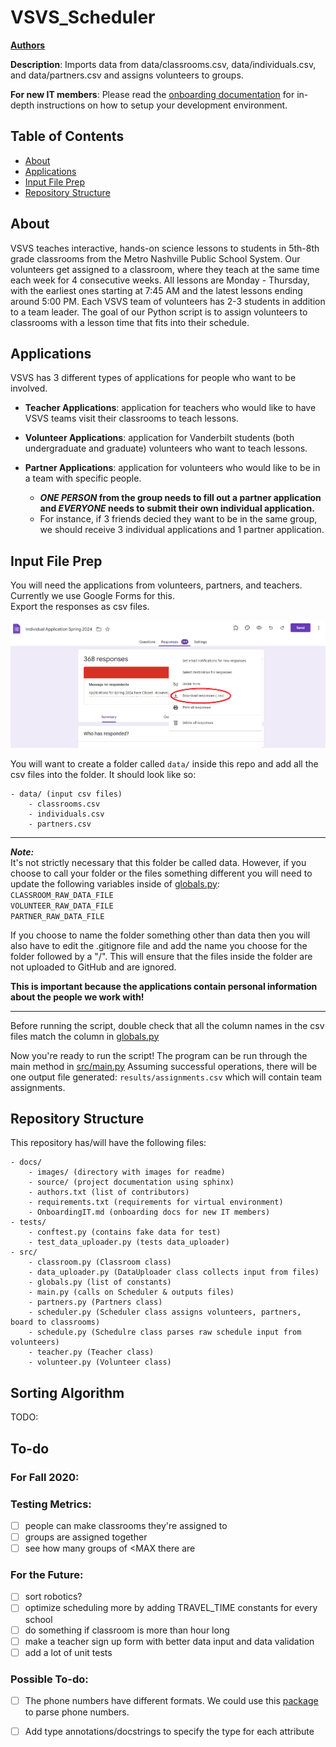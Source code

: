 # VSVS_Scheduler

[**Authors**](docs/authors.txt) 

**Description**: Imports data from data/classrooms.csv, data/individuals.csv, and data/partners.csv and assigns
 volunteers to groups. 

 **For new IT members**: Please read the [onboarding documentation](docs/OnboardingIT.md) for in-depth instructions on how to setup your development environment. 
 
## Table of Contents
- [About](#about)
- [Applications](#applications)
- [Input File Prep](#input-file-prep)
- [Repository Structure](#repository-structure)

## About

VSVS teaches interactive, hands-on science lessons to students in 5th-8th grade classrooms from the Metro Nashville
Public School System. Our volunteers get assigned to a classroom, where they teach at the same time each week for 4
consecutive weeks. All lessons are Monday - Thursday, with the earliest ones starting at 7:45 AM and the latest
lessons ending around 5:00 PM.
Each VSVS team of volunteers has 2-3 students in addition to a team leader. The goal of our Python script is to assign
volunteers to classrooms with a lesson time that fits into their schedule.

## Applications

VSVS has 3 different types of applications for people who want to be involved.
- **Teacher Applications**: application for teachers who would like to have VSVS teams visit their classrooms to teach lessons. 
- **Volunteer Applications**: application for Vanderbilt students (both undergraduate and graduate) volunteers who want to teach lessons. 
- **Partner Applications**: application for volunteers who would like to be in a team with specific people.
  
    * *****ONE PERSON*** from the group needs to fill out a partner application and ***EVERYONE*** needs to submit their own individual application.**
    * For instance, if 3 friends decied they want to be in the same group, we should receive 3 individual applications and 1 partner application. 

## Input File Prep

You will need the applications from volunteers, partners, and teachers. 
Currently we use Google Forms for this. 
\
Export the responses as csv files.

![csv_file_download](docs/images/csv_download.png)

You will want to create a folder called `data/` inside this repo and add all the csv files into the folder. It should look like so:
```
- data/ (input csv files)
    - classrooms.csv
    - individuals.csv
    - partners.csv
```
---
***Note:*** \
It's not strictly necessary that this folder be called data.
However, if you choose to call your folder or the files something different you will need to update the following variables inside of [globals.py](src/globals.py):\
`CLASSROOM_RAW_DATA_FILE` 
\
`VOLUNTEER_RAW_DATA_FILE`
\
`PARTNER_RAW_DATA_FILE`

If you choose to name the folder something other than data then you will
also have to edit the .gitignore file and add the name you choose for the folder followed by a "/". 
This will ensure that the files inside the folder are not uploaded to GitHub and are ignored. 

**This is important because the applications contain personal information about the people we work with!**  

----

Before running the script, double check that all the column names in the csv files match the column in [globals.py](src/globals.py)

Now you're ready to run the script!
The program can be run through the main method in
 [src/main.py](src/main.py) 
 Assuming successful operations, there will be one output file generated: `results/assignments.csv` which will contain team assignments. 

 
## Repository Structure

This repository has/will have the following files:
```
- docs/
    - images/ (directory with images for readme)
    - source/ (project documentation using sphinx)
    - authors.txt (list of contributors)
    - requirements.txt (requirements for virtual environment)
    - OnboardingIT.md (onboarding docs for new IT members)
- tests/
    - conftest.py (contains fake data for test)
    - test_data_uploader.py (tests data_uploader)
- src/
    - classroom.py (Classroom class)
    - data_uploader.py (DataUploader class collects input from files)
    - globals.py (list of constants)
    - main.py (calls on Scheduler & outputs files)
    - partners.py (Partners class)
    - scheduler.py (Scheduler class assigns volunteers, partners, board to classrooms)
    - schedule.py (Schedulre class parses raw schedule input from volunteers)
    - teacher.py (Teacher class)
    - volunteer.py (Volunteer class) 
```
 
 
## Sorting Algorithm

TODO:

## To-do
 
### For Fall 2020:

### Testing Metrics:
- [ ] people can make classrooms they're assigned to
- [ ] groups are assigned together
- [ ] see how many groups of <MAX there are

### For the Future:

- [ ] sort robotics?
- [ ] optimize scheduling more by adding TRAVEL_TIME constants for every school
- [ ] do something if classroom is more than hour long
- [ ] make a teacher sign up form with better data input and data validation
- [ ] add a lot of unit tests

### Possible To-do:
- [ ] The phone numbers have different formats. We could use this [package](https://pypi.org/project/phonenumbers/) to parse phone numbers.
- [ ] Add type annotations/docstrings to specify the type for each attribute
 
 
